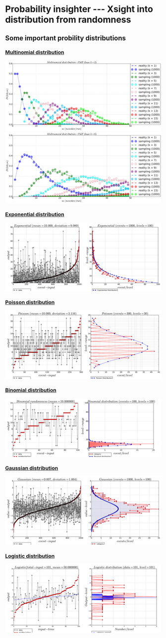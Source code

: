 # Probability insighter --- Xsight into distribution from randomness
## Some important probility distributions

### [Multinomial distribution](https://github.com/alvason/probability-insighter/blob/master/code/multinomial_distribution.ipynb)
![](/figure/multinomial-distribution-sampling-reality-base2.png)
![](/figure/multinomial-distribution-sampling-reality-base6.png)

### [Exponential distribution](https://github.com/alvason/probability-insighter/blob/master/code/xponential_random_distribution.ipynb)
![alt tag](https://github.com/alvason/probability-insighter/blob/master/figure/exponential-distribution.png)

### [Poisson distribution](https://github.com/alvason/probability-insighter/blob/master/code/poisson_random_distribution.ipynb)
![alt tag](https://github.com/alvason/probability-insighter/blob/master/figure/poisson-distribution.png)

### [Binomial distribution](https://github.com/alvason/probability-insighter/blob/master/code/binomial_random_distribution.ipynb)
![alt tag](https://github.com/alvason/probability-insighter/blob/master/figure/binomial-distribution.png)

### [Gaussian distribution](https://github.com/alvason/probability-insighter/blob/master/code/gaussian_random_distribution.ipynb)
![alt tag](https://github.com/alvason/probability-insighter/blob/master/figure/gaussian-distribution.png)

### [Logistic distribution](https://github.com/alvason/probability-insighter/blob/master/code/logistic_random_distribution.ipynb)
![alt tag](https://github.com/alvason/probability-insighter/blob/master/figure/logistic-distribution.png)
